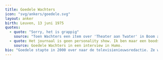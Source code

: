 ```yaml
---
title: Goedele Wachters
icon: "svg/ankers/goedele.svg"
layout: anker
birth: Leuven, 13 juni 1975
quotes:
  - quote: "Sorry, het is grappig"
    source: "Toen Wachters een item over 'Theater aan Twater' in Boom aankondigde, kon Wachters haar lach niet bedwingen."
  - quote: Het journaal is geen personality show. Ik ben maar een boodschapper.
    source: Goedele Wachters in een interview in Humo.
bio: "Goedele stapte in 2000 over naar de televisienieuwsredactie. Ze werd in september 2007 nieuwslezeres."
---
```

